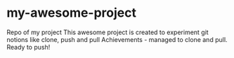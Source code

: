 # my-awesome-project
Repo of my project
This awesome project is created to experiment git notions like clone, push and pull
Achievements - managed to clone and pull. Ready to push!
